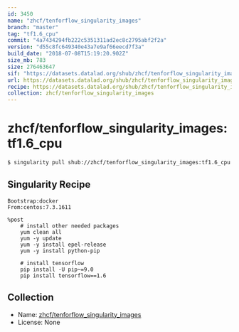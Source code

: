 ```yaml
---
id: 3450
name: "zhcf/tenforflow_singularity_images"
branch: "master"
tag: "tf1.6_cpu"
commit: "4a7434294fb222c5351311ad2ec8c2795abf2f2a"
version: "d55c8fc649340e43a7e9af66eecd7f3a"
build_date: "2018-07-08T15:19:20.902Z"
size_mb: 783
size: 276463647
sif: "https://datasets.datalad.org/shub/zhcf/tenforflow_singularity_images/tf1.6_cpu/2018-07-08-4a743429-d55c8fc6/d55c8fc649340e43a7e9af66eecd7f3a.simg"
url: https://datasets.datalad.org/shub/zhcf/tenforflow_singularity_images/tf1.6_cpu/2018-07-08-4a743429-d55c8fc6/
recipe: https://datasets.datalad.org/shub/zhcf/tenforflow_singularity_images/tf1.6_cpu/2018-07-08-4a743429-d55c8fc6/Singularity
collection: zhcf/tenforflow_singularity_images
---
```


# zhcf/tenforflow_singularity_images:tf1.6_cpu

```bash
$ singularity pull shub://zhcf/tenforflow_singularity_images:tf1.6_cpu
```

## Singularity Recipe

```singularity
Bootstrap:docker
From:centos:7.3.1611

%post
    # install other needed packages
    yum clean all
    yum -y update
    yum -y install epel-release
    yum -y install python-pip

    # install tensorflow
    pip install -U pip~=9.0
    pip install tensorflow==1.6
```

## Collection

 - Name: [zhcf/tenforflow_singularity_images](https://github.com/zhcf/tenforflow_singularity_images)
 - License: None

